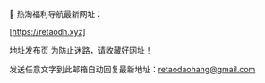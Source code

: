 👀 热淘福利导航最新网址：

[https://retaodh.xyz]

地址发布页 为防止迷路，请收藏好网址！

发送任意文字到此邮箱自动回复最新地址：retaodaohang@gmail.com
